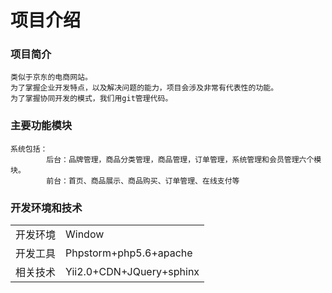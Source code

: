 # 项目介绍
### 项目简介
```angular2html
类似于京东的电商网站。
为了掌握企业开发特点，以及解决问题的能力，项目会涉及非常有代表性的功能。
为了掌握协同开发的模式，我们用git管理代码。
```
### 主要功能模块
```angular2html
系统包括：
        后台：品牌管理，商品分类管理，商品管理，订单管理，系统管理和会员管理六个模块。
        前台：首页、商品展示、商品购买、订单管理、在线支付等
```
### 开发环境和技术
<table>
<tr><td>开发环境</td><td>Window</td></tr>
<tr><td>开发工具</td><td>Phpstorm+php5.6+apache</td></tr>
<tr><td>相关技术</td><td>Yii2.0+CDN+JQuery+sphinx</td></tr>
</table>
